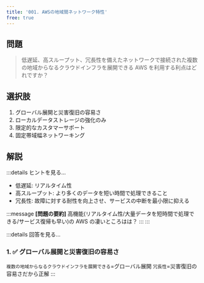 ```yaml
---
title: '001. AWSの地域間ネットワーク特性'
free: true
---
```


## 問題

> 低遅延、高スループット、冗長性を備えたネットワークで接続された複数の地域からなるクラウドインフラを展開できる AWS を利用する利点はどれですか？

## 選択肢

1. グローバル展開と災害復旧の容易さ
2. ローカルデータストレージの強化のみ
3. 限定的なカスタマーサポート
4. 固定帯域幅ネットワーキング

## 解説

:::details ヒントを見る...

- 低遅延: リアルタイム性
- 高スループット: より多くのデータを短い時間で処理できること
- 冗長性: 故障に対する耐性を向上させ、サービスの中断を最小限に抑える

:::message
**[問題の要約]** 高機能(リアルタイム性/大量データを短時間で処理できる/サービス復帰も早い)の AWS の凄いところはは？
:::
:::

:::details 回答を見る...

### 1. ✅ グローバル展開と災害復旧の容易さ

`複数の地域からなるクラウドインフラを展開できる`=グローバル展開 `冗長性`=災害復旧の容易さだから正解
:::
